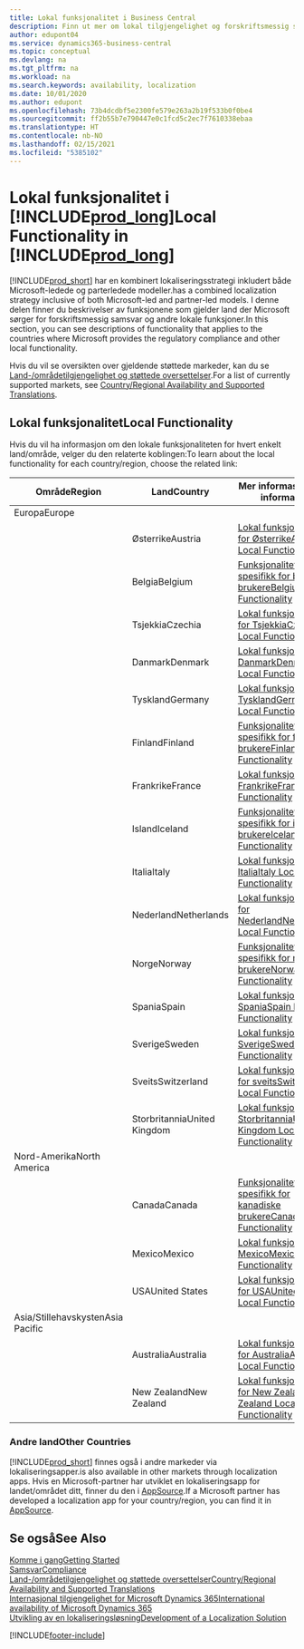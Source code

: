 ```yaml
---
title: Lokal funksjonalitet i Business Central
description: Finn ut mer om lokal tilgjengelighet og forskriftsmessig samsvar for Business Central for landene der Microsoft tilbyr den lokale funksjonaliteten.
author: edupont04
ms.service: dynamics365-business-central
ms.topic: conceptual
ms.devlang: na
ms.tgt_pltfrm: na
ms.workload: na
ms.search.keywords: availability, localization
ms.date: 10/01/2020
ms.author: edupont
ms.openlocfilehash: 73b4dcdbf5e2300fe579e263a2b19f533b0f0be4
ms.sourcegitcommit: ff2b55b7e790447e0c1fcd5c2ec7f7610338ebaa
ms.translationtype: HT
ms.contentlocale: nb-NO
ms.lasthandoff: 02/15/2021
ms.locfileid: "5385102"
---
```

# <a name="local-functionality-in-prod_long"></a><span data-ttu-id="16bd0-103">Lokal funksjonalitet i [!INCLUDE[prod_long](includes/prod_long.md)]</span><span class="sxs-lookup"><span data-stu-id="16bd0-103">Local Functionality in [!INCLUDE[prod_long](includes/prod_long.md)]</span></span>

[!INCLUDE[prod_short](includes/prod_short.md)] <span data-ttu-id="16bd0-104">har en kombinert lokaliseringsstrategi inkludert både Microsoft-ledede og parterledede modeller.</span><span class="sxs-lookup"><span data-stu-id="16bd0-104">has a combined localization strategy inclusive of both Microsoft-led and partner-led models.</span></span> <span data-ttu-id="16bd0-105">I denne delen finner du beskrivelser av funksjonene som gjelder land der Microsoft sørger for forskriftsmessig samsvar og andre lokale funksjoner.</span><span class="sxs-lookup"><span data-stu-id="16bd0-105">In this section, you can see descriptions of functionality that applies to the countries where Microsoft provides the regulatory compliance and other local functionality.</span></span>  

<span data-ttu-id="16bd0-106">Hvis du vil se oversikten over gjeldende støttede markeder, kan du se [Land-/områdetilgjengelighet og støttede oversettelser](/dynamics365/business-central/dev-itpro/compliance/apptest-countries-and-translations?toc=/dynamics365/business-central/toc.json).</span><span class="sxs-lookup"><span data-stu-id="16bd0-106">For a list of currently supported markets, see [Country/Regional Availability and Supported Translations](/dynamics365/business-central/dev-itpro/compliance/apptest-countries-and-translations?toc=/dynamics365/business-central/toc.json).</span></span>  

## <a name="local-functionality"></a><span data-ttu-id="16bd0-107">Lokal funksjonalitet</span><span class="sxs-lookup"><span data-stu-id="16bd0-107">Local Functionality</span></span>

<span data-ttu-id="16bd0-108">Hvis du vil ha informasjon om den lokale funksjonaliteten for hvert enkelt land/område, velger du den relaterte koblingen:</span><span class="sxs-lookup"><span data-stu-id="16bd0-108">To learn about the local functionality for each country/region, choose the related link:</span></span>

| <span data-ttu-id="16bd0-109">Område</span><span class="sxs-lookup"><span data-stu-id="16bd0-109">Region</span></span> | <span data-ttu-id="16bd0-110">Land</span><span class="sxs-lookup"><span data-stu-id="16bd0-110">Country</span></span> | <span data-ttu-id="16bd0-111">Mer informasjon</span><span class="sxs-lookup"><span data-stu-id="16bd0-111">More information</span></span> |
| --- | --- |--- |
| <span data-ttu-id="16bd0-112">Europa</span><span class="sxs-lookup"><span data-stu-id="16bd0-112">Europe</span></span> |  | |
|        | <span data-ttu-id="16bd0-113">Østerrike</span><span class="sxs-lookup"><span data-stu-id="16bd0-113">Austria</span></span> | [<span data-ttu-id="16bd0-114">Lokal funksjonalitet for Østerrike</span><span class="sxs-lookup"><span data-stu-id="16bd0-114">Austria Local Functionality</span></span>](localfunctionality/austria/austria-local-functionality.md) |
|        | <span data-ttu-id="16bd0-115">Belgia</span><span class="sxs-lookup"><span data-stu-id="16bd0-115">Belgium</span></span> | [<span data-ttu-id="16bd0-116">Funksjonalitet som er spesifikk for belgiske brukere</span><span class="sxs-lookup"><span data-stu-id="16bd0-116">Belgium Local Functionality</span></span>](localfunctionality/belgium/belgium-local-functionality.md) |
|        | <span data-ttu-id="16bd0-117">Tsjekkia</span><span class="sxs-lookup"><span data-stu-id="16bd0-117">Czechia</span></span> | [<span data-ttu-id="16bd0-118">Lokal funksjonalitet for Tsjekkia</span><span class="sxs-lookup"><span data-stu-id="16bd0-118">Czech Local Functionality</span></span>](localfunctionality/czech/czech-local-functionality.md) |
|        | <span data-ttu-id="16bd0-119">Danmark</span><span class="sxs-lookup"><span data-stu-id="16bd0-119">Denmark</span></span> | [<span data-ttu-id="16bd0-120">Lokal funksjonalitet, Danmark</span><span class="sxs-lookup"><span data-stu-id="16bd0-120">Denmark Local Functionality</span></span>](localfunctionality/denmark/denmark-local-functionality.md) |
|        | <span data-ttu-id="16bd0-121">Tyskland</span><span class="sxs-lookup"><span data-stu-id="16bd0-121">Germany</span></span> | [<span data-ttu-id="16bd0-122">Lokal funksjonalitet, Tyskland</span><span class="sxs-lookup"><span data-stu-id="16bd0-122">Germany Local Functionality</span></span>](localfunctionality/germany/germany-local-functionality.md) |
|        | <span data-ttu-id="16bd0-123">Finland</span><span class="sxs-lookup"><span data-stu-id="16bd0-123">Finland</span></span> | [<span data-ttu-id="16bd0-124">Funksjonalitet som er spesifikk for finske brukere</span><span class="sxs-lookup"><span data-stu-id="16bd0-124">Finland Local Functionality</span></span>](localfunctionality/finland/finland-local-functionality.md) |
|        | <span data-ttu-id="16bd0-125">Frankrike</span><span class="sxs-lookup"><span data-stu-id="16bd0-125">France</span></span> | [<span data-ttu-id="16bd0-126">Lokal funksjonalitet, Frankrike</span><span class="sxs-lookup"><span data-stu-id="16bd0-126">France Local Functionality</span></span>](localfunctionality/france/france-local-functionality.md) |
|        | <span data-ttu-id="16bd0-127">Island</span><span class="sxs-lookup"><span data-stu-id="16bd0-127">Iceland</span></span> | [<span data-ttu-id="16bd0-128">Funksjonalitet som er spesifikk for islandske brukere</span><span class="sxs-lookup"><span data-stu-id="16bd0-128">Iceland Local Functionality</span></span>](localfunctionality/iceland/iceland-local-functionality.md) |
|        | <span data-ttu-id="16bd0-129">Italia</span><span class="sxs-lookup"><span data-stu-id="16bd0-129">Italy</span></span> | [<span data-ttu-id="16bd0-130">Lokal funksjonalitet, Italia</span><span class="sxs-lookup"><span data-stu-id="16bd0-130">Italy Local Functionality</span></span>](localfunctionality/italy/italy-local-functionality.md) |
|        | <span data-ttu-id="16bd0-131">Nederland</span><span class="sxs-lookup"><span data-stu-id="16bd0-131">Netherlands</span></span> | [<span data-ttu-id="16bd0-132">Lokal funksjonalitet for Nederland</span><span class="sxs-lookup"><span data-stu-id="16bd0-132">Netherlands Local Functionality</span></span>](localfunctionality/netherlands/netherlands-local-functionality.md) |
|        | <span data-ttu-id="16bd0-133">Norge</span><span class="sxs-lookup"><span data-stu-id="16bd0-133">Norway</span></span> | [<span data-ttu-id="16bd0-134">Funksjonalitet som er spesifikk for norske brukere</span><span class="sxs-lookup"><span data-stu-id="16bd0-134">Norway Local Functionality</span></span>](localfunctionality/norway/norway-local-functionality.md) |
|        | <span data-ttu-id="16bd0-135">Spania</span><span class="sxs-lookup"><span data-stu-id="16bd0-135">Spain</span></span> | [<span data-ttu-id="16bd0-136">Lokal funksjonalitet, Spania</span><span class="sxs-lookup"><span data-stu-id="16bd0-136">Spain Local Functionality</span></span>](localfunctionality/spain/spain-local-functionality.md) |
|        | <span data-ttu-id="16bd0-137">Sverige</span><span class="sxs-lookup"><span data-stu-id="16bd0-137">Sweden</span></span> | [<span data-ttu-id="16bd0-138">Lokal funksjonalitet, Sverige</span><span class="sxs-lookup"><span data-stu-id="16bd0-138">Sweden Local Functionality</span></span>](localfunctionality/sweden/sweden-local-functionality.md) |
|        | <span data-ttu-id="16bd0-139">Sveits</span><span class="sxs-lookup"><span data-stu-id="16bd0-139">Switzerland</span></span> | [<span data-ttu-id="16bd0-140">Lokal funksjonalitet for sveits</span><span class="sxs-lookup"><span data-stu-id="16bd0-140">Switzerland Local Functionality</span></span>](localfunctionality/switzerland/switzerland-local-functionality.md) |
|        | <span data-ttu-id="16bd0-141">Storbritannia</span><span class="sxs-lookup"><span data-stu-id="16bd0-141">United Kingdom</span></span> | [<span data-ttu-id="16bd0-142">Lokal funksjonalitet, Storbritannia</span><span class="sxs-lookup"><span data-stu-id="16bd0-142">United Kingdom Local Functionality</span></span>](localfunctionality/unitedkingdom/united-kingdom-local-functionality.md) |
| <span data-ttu-id="16bd0-143">Nord-Amerika</span><span class="sxs-lookup"><span data-stu-id="16bd0-143">North America</span></span> |       |  |
|        | <span data-ttu-id="16bd0-144">Canada</span><span class="sxs-lookup"><span data-stu-id="16bd0-144">Canada</span></span>|[<span data-ttu-id="16bd0-145">Funksjonalitet som er spesifikk for kanadiske brukere</span><span class="sxs-lookup"><span data-stu-id="16bd0-145">Canada Local Functionality</span></span>](localfunctionality/canada/canada-local-functionality.md) |
|        | <span data-ttu-id="16bd0-146">Mexico</span><span class="sxs-lookup"><span data-stu-id="16bd0-146">Mexico</span></span> | [<span data-ttu-id="16bd0-147">Lokal funksjonalitet, Mexico</span><span class="sxs-lookup"><span data-stu-id="16bd0-147">Mexico Local Functionality</span></span>](localfunctionality/mexico/mexico-local-functionality.md) |
|        | <span data-ttu-id="16bd0-148">USA</span><span class="sxs-lookup"><span data-stu-id="16bd0-148">United States</span></span>|[<span data-ttu-id="16bd0-149">Lokal funksjonalitet for USA</span><span class="sxs-lookup"><span data-stu-id="16bd0-149">United States Local Functionality</span></span>](localfunctionality/unitedstates/united-states-local-functionality.md) |
| <span data-ttu-id="16bd0-150">Asia/Stillehavskysten</span><span class="sxs-lookup"><span data-stu-id="16bd0-150">Asia Pacific</span></span> |       |  |
|        | <span data-ttu-id="16bd0-151">Australia</span><span class="sxs-lookup"><span data-stu-id="16bd0-151">Australia</span></span> | [<span data-ttu-id="16bd0-152">Lokal funksjonalitet for Australia</span><span class="sxs-lookup"><span data-stu-id="16bd0-152">Australia Local Functionality</span></span>](localfunctionality/australia/australia-local-functionality.md) |
|        | <span data-ttu-id="16bd0-153">New Zealand</span><span class="sxs-lookup"><span data-stu-id="16bd0-153">New Zealand</span></span> | [<span data-ttu-id="16bd0-154">Lokal funksjonalitet for New Zealand</span><span class="sxs-lookup"><span data-stu-id="16bd0-154">New Zealand Local Functionality</span></span>](localfunctionality/newzealand/new-zealand-local-functionality.md) |

### <a name="other-countries"></a><span data-ttu-id="16bd0-155">Andre land</span><span class="sxs-lookup"><span data-stu-id="16bd0-155">Other Countries</span></span>

[!INCLUDE[prod_short](includes/prod_short.md)] <span data-ttu-id="16bd0-156">finnes også i andre markeder via lokaliseringsapper.</span><span class="sxs-lookup"><span data-stu-id="16bd0-156">is also available in other markets through localization apps.</span></span> <span data-ttu-id="16bd0-157">Hvis en Microsoft-partner har utviklet en lokaliseringsapp for landet/området ditt, finner du den i [AppSource](https://go.microsoft.com/fwlink/?linkid=2081646).</span><span class="sxs-lookup"><span data-stu-id="16bd0-157">If a Microsoft partner has developed a localization app for your country/region, you can find it in [AppSource](https://go.microsoft.com/fwlink/?linkid=2081646).</span></span>

## <a name="see-also"></a><span data-ttu-id="16bd0-158">Se også</span><span class="sxs-lookup"><span data-stu-id="16bd0-158">See Also</span></span>

[<span data-ttu-id="16bd0-159">Komme i gang</span><span class="sxs-lookup"><span data-stu-id="16bd0-159">Getting Started</span></span>](product-get-started.md)  
[<span data-ttu-id="16bd0-160">Samsvar</span><span class="sxs-lookup"><span data-stu-id="16bd0-160">Compliance</span></span>](compliance/compliance-overview.md)  
[<span data-ttu-id="16bd0-161">Land-/områdetilgjengelighet og støttede oversettelser</span><span class="sxs-lookup"><span data-stu-id="16bd0-161">Country/Regional Availability and Supported Translations</span></span>](/dynamics365/business-central/dev-itpro/compliance/apptest-countries-and-translations?toc=/dynamics365/business-central/toc.json)  
[<span data-ttu-id="16bd0-162">Internasjonal tilgjengelighet for Microsoft Dynamics 365</span><span class="sxs-lookup"><span data-stu-id="16bd0-162">International availability of Microsoft Dynamics 365</span></span>](/dynamics365/get-started/availability)  
[<span data-ttu-id="16bd0-163">Utvikling av en lokaliseringsløsning</span><span class="sxs-lookup"><span data-stu-id="16bd0-163">Development of a Localization Solution</span></span>](/dynamics365/business-central/dev-itpro/developer/readiness/readiness-develop-localization)  


[!INCLUDE[footer-include](includes/footer-banner.md)]